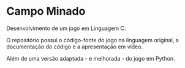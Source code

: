 # Campo Minado

Desenvolvimento de um jogo em Linguagem C.



O repositório possui o código-fonte do jogo na linguagem original, a documentação do código e a apresentação em vídeo.

Além de uma versão adaptada - e melhorada - do jogo em Python.
